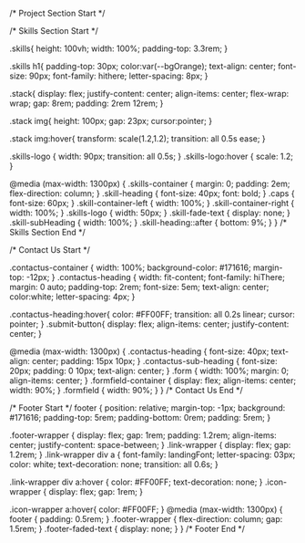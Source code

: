 



/* Project Section Start  */

/* Skills Section Start */

.skills{
  height: 100vh;
  width: 100%;
  padding-top: 3.3rem;
}

.skills h1{
  padding-top: 30px;
  color:var(--bgOrange);
  text-align: center;
  font-size: 90px;
  font-family: hithere;
  letter-spacing: 8px;
}

.stack{
  display: flex;
  justify-content: center;
  align-items: center;
  flex-wrap: wrap;
  gap: 8rem;
  padding: 2rem 12rem;
}

.stack img{
  height: 100px;
  gap: 23px;
  cursor:pointer;
}

.stack img:hover{
  transform: scale(1.2,1.2);
  transition: all 0.5s ease;
}

.skills-logo {
  width: 90px;
  transition: all 0.5s;
}
.skills-logo:hover {
  scale: 1.2;
}


@media (max-width: 1300px) {
  .skills-container {
    margin: 0;
    padding: 2em;
    flex-direction: column;
  }
  .skill-heading {
    font-size: 40px;
    font: bold;
  }
  .caps {
    font-size: 60px;
  }
  .skill-container-left {
    width: 100%;
  }
  .skill-container-right {
    width: 100%;
  }
  .skills-logo {
    width: 50px;
  }
  .skill-fade-text {
    display: none;
  }
  .skill-subHeading {
    width: 100%;
  }
  .skill-heading::after {
    bottom: 9%;
  }
}
/* Skills Section End */

/* Contact Us Start */


.contactus-container {
  width: 100%;
  background-color: #171616;
  margin-top: -12px;
}
.contactus-heading {
  width: fit-content;
  font-family: hiThere;
  margin: 0 auto;
  padding-top: 2rem;
  font-size: 5em;
  text-align: center;
  color:white;
  letter-spacing: 4px;
}

.contactus-heading:hover{
  color: #FF00FF;
  transition: all 0.2s linear;
  cursor: pointer;
}
.submit-button{
  display: flex;
  align-items: center;
  justify-content: center;
}

@media (max-width: 1300px) {
  .contactus-heading {
    font-size: 40px;
    text-align: center;
    padding: 15px 10px;
  }
  .contactus-sub-heading {
    font-size: 20px;
    padding: 0 10px;
    text-align: center;
  }
  .form {
    width: 100%;
    margin: 0;
    align-items: center;
  }
  .formfield-container {
    display: flex;
    align-items: center;
    width: 90%;
  }
  .formfield {
    width: 90%;
  }
}
/* Contact Us End */

/* Footer Start */
footer {
  position: relative;
  margin-top: -1px;
  background: #171616;
  padding-top: 5rem;
  padding-bottom: 0rem;
  padding: 5rem;
}


.footer-wrapper {
  display: flex;
  gap: 1rem;
  padding: 1.2rem;
  align-items: center;
  justify-content: space-between;
}
.link-wrapper {
  display: flex;
  gap: 1.2rem;
}
.link-wrapper div a {
  font-family: landingFont;
  letter-spacing: 03px;
  color: white;
  text-decoration: none;
  transition: all 0.6s;
}

.link-wrapper div a:hover {
  color: #FF00FF;
  text-decoration: none;
}
.icon-wrapper {
  display: flex;
  gap: 1rem;
}

.icon-wrapper a:hover{
  color: #FF00FF;
}
@media (max-width: 1300px) {
  footer {
    padding: 0.5rem;
  }
  .footer-wrapper {
    flex-direction: column;
    gap: 1.5rem;
  }
  .footer-faded-text {
    display: none;
  }
}
/* Footer End */